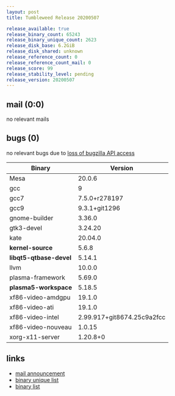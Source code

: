```yaml
---
layout: post
title: Tumbleweed Release 20200507

release_available: true
release_binary_count: 65243
release_binary_unique_count: 2623
release_disk_base: 6.2GiB
release_disk_shared: unknown
release_reference_count: 0
release_reference_count_mail: 0
release_score: 99
release_stability_level: pending
release_version: 20200507
---
```


## mail (0:0)

no relevant mails

## bugs (0)

<!--more-->

no relevant bugs due to [loss of bugzilla API access](https://bugzilla.opensuse.org/show_bug.cgi?id=1157722)

Binary | Version
--- | ---
Mesa | 20.0.6
gcc | 9
gcc7 | 7.5.0+r278197
gcc9 | 9.3.1+git1296
gnome-builder | 3.36.0
gtk3-devel | 3.24.20
kate | 20.04.0
**kernel-source** | 5.6.8
**libqt5-qtbase-devel** | 5.14.1
llvm | 10.0.0
plasma-framework | 5.69.0
**plasma5-workspace** | 5.18.5
xf86-video-amdgpu | 19.1.0
xf86-video-ati | 19.1.0
xf86-video-intel | 2.99.917+git8674.25c9a2fcc
xf86-video-nouveau | 1.0.15
xorg-x11-server | 1.20.8+0

## links

- [mail announcement](https://lists.opensuse.org/opensuse-factory/2020-05/msg00138.html)
- [binary unique list](http://download.opensuse.org/history/20200507/rpm.unique.list)
- [binary list](http://download.opensuse.org/history/20200507/rpm.list)
